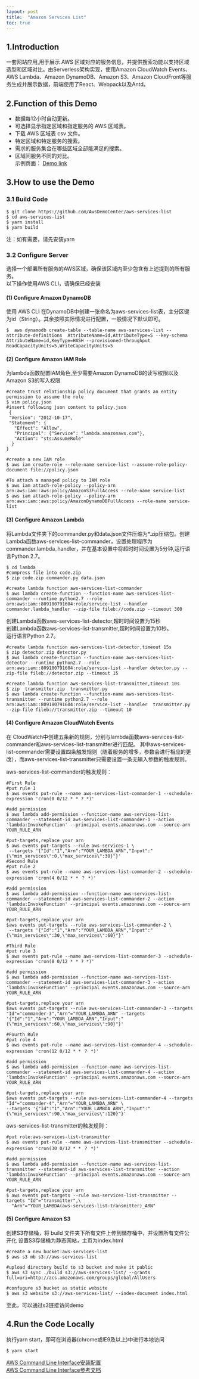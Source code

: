 ```yaml
---
layout: post
title:  "Amazon Services List"
toc: true
---
```



## 1.Introduction 
  一套网站应用,用于展示 AWS 区域对应的服务信息，并提供搜索功能以支持区域选型和区域对比。由Serverless架构实现，使用Amazon CloudWatch Events、AWS Lambda、Amazon DynamoDB、Amazon S3、Amazon CloudFront等服务生成并展示数据，前端使用了React、Webpack以及Antd。
## 2.Function of this Demo 
* 数据每12小时自动更新。  
* 可选择显示指定区域和指定服务的 AWS 区域表。
* 下载 AWS 区域表 csv 文件。
* 特定区域和特定服务的搜索。
* 需求的服务集合在哪些区域全部能满足的搜索。
* 区域间服务不同的对比。  
示例页面： [Demo link](http://aws-status-check-website.s3-website.ap-northeast-2.amazonaws.com/)

## 3.How to use the Demo

### 3.1 Build Code

```
$ git clone https://github.com/AwsDemoCenter/aws-services-list
$ cd aws-services-list
$ yarn install
$ yarn build
```
注：如有需要，请先安装yarn
### 3.2 Configure Server

选择一个部署所有服务的AWS区域，确保该区域内至少包含有上述提到的所有服务。  
以下操作使用AWS CLI，请确保已经安装
#### (1) Configure Amazon DynamoDB
使用 AWS CLI 在DynamoDB中创建一张命名为aws-services-list表，主分区键为id（String）。其余按照实际情况进行配置，一般情况下默认即可。
``` 
$  aws dynamodb create-table --table-name aws-services-list --attribute-definitions  AttributeName=id,AttributeType=S --key-schema AttributeName=id,KeyType=HASH --provisioned-throughput ReadCapacityUnits=5,WriteCapacityUnits=5
```
#### (2) Configure Amazon IAM Role
为lambda函数配置IAM角色,至少需要Amazon DynamoDB的读写权限以及Amazon S3的写入权限
```
#create trust relationship policy document that grants an entity permission to assume the role
$ vim policy.json
#insert following json content to policy.json
 {
 "Version": "2012-10-17",
 "Statement": {
   "Effect": "Allow",
   "Principal": {"Service": "lambda.amazonaws.com"},
   "Action": "sts:AssumeRole"
  }
}

#create a new IAM role
$ aws iam create-role --role-name service-list --assume-role-policy-document file://policy.json

#To attach a managed policy to IAM role
$ aws iam attach-role-policy --policy-arn arn:aws:iam::aws:policy/AmazonS3FullAccess --role-name service-list
$ aws iam attach-role-policy --policy-arn arn:aws:iam::aws:policy/AmazonDynamoDBFullAccess --role-name service-list
```
#### (3) Configure Amazon Lambda
将Lambda文件夹下的commander.py和data.json文件压缩为*.zip压缩包。创建Lambda函数aws-services-list-commander，设置处理程序为commander.lambda_handler，并在基本设置中将超时时间设置为5分钟,运行语言Python 2.7。
```
$ cd lambda 
#compress file into code.zip
$ zip code.zip commander.py data.json

#create lambda function aws-services-list-commander
$ aws lambda create-function --function-name aws-services-list-commander --runtime python2.7 --role arn:aws:iam::809180791604:role/service-list --handler commander.lambda_handler --zip-file fileb://code.zip --timeout 300
```
创建Lambda函数aws-services-list-detector,超时时间设置为15秒  
创建Lambda函数aws-services-list-transmitter,超时时间设置为10秒。   
运行语言Python 2.7。
```
#create lambda function aws-services-list-detector,timeout 15s
$ zip detector.zip detector.py
$ aws lambda create-function --function-name aws-services-list-detector --runtime python2.7 --role arn:aws:iam::809180791604:role/service-list --handler detector.py --zip-file fileb://detector.zip --timeout 15

#create lambda function aws-services-list-transmitter,timeout 10s
$ zip  transmitter.zip  transmitter.py
$ aws lambda create-function --function-name aws-services-list-transmitter --runtime python2.7 --role arn:aws:iam::809180791604:role/service-list --handler  transmitter.py --zip-file fileb://transmitter.zip --timeout 10
```
#### (4) Configure Amazon CloudWatch Events
在 CloudWatch中创建五条新的规则，分别与lambda函数aws-services-list-commander和aws-services-list-transmitter进行匹配。
其中aws-services-list-commander需要设置四条触发规则（随着服务的增多，参数会进行相应的更改），而aws-services-list-transmitter只需要设置一条无输入参数的触发规则。

aws-services-list-commander的触发规则：
```
#First Rule
#put rule 1 
$ aws events put-rule --name aws-services-list-commander-1 --schedule-expression 'cron(0 0/12 * * ? *)'

#add permission
$ aws lambda add-permission --function-name aws-services-list-commander --statement-id aws-services-list-commander-1 --action 'lambda:InvokeFunction' --principal events.amazonaws.com --source-arn YOUR_RULE_ARN

#put-targets,replace your arn
$ aws events put-targets --rule aws-services-1 \
 --targets '{"Id":"1","Arn":"YOUR_LAMBDA_ARN","Input":"{\"min_services\":0,\"max_services\":30}"}'
#Second Rule
#put rule 2
$ aws events put-rule --name aws-services-list-commander-2 --schedule-expression 'cron(4 0/12 * * ？ *)'

#add permission
$ aws lambda add-permission --function-name aws-services-list-commander --statement-id aws-services-list-commander-2 --action 'lambda:InvokeFunction' --principal events.amazonaws.com --source-arn YOUR_RULE_ARN

#put-targets,replace your arn
$aws events put-targets --rule aws-services-list-commander-2 \
 --targets '{"Id":"1","Arn":"YOUR_LAMBDA_ARN","Input":"{\"min_services\":30,\"max_services\":60}"}' 

#Third Rule
#put rule 3 
$ aws events put-rule --name aws-services-list-commander-3 --schedule-expression 'cron(8 0/12 * * ? *)'

#add permission
$ aws lambda add-permission --function-name aws-services-list-commander --statement-id aws-services-list-commander-3 --action 'lambda:InvokeFunction' --principal events.amazonaws.com --source-arn YOUR_RULE_ARN

#put-targets,replace your arn
$aws events put-targets --rule aws-services-list-commander-3 --targets "Id"="commander-3","Arn"="YOUR_LAMBDA_ARN" --targets '{"Id":"1","Arn":"YOUR_LAMBDA_ARN","Input":"{\"min_services\":60,\"max_services\":90}"}'

#Fourth Rule
#put role 4
$ aws events put-rule --name aws-services-list-commander-4 --schedule-expression 'cron(12 0/12 * * ？ *)'

#add permission
$ aws lambda add-permission --function-name aws-services-list-commander --statement-id aws-services-list-commander-4 --action 'lambda:InvokeFunction' --principal events.amazonaws.com --source-arn YOUR_RULE_ARN

#put-targets,replace your arn
$aws events put-targets --rule aws-services-list-commander-4 --targets "Id"="commander-4","Arn"="YOUR_LAMBDA_ARN" \
--targets '{"Id":"1","Arn":"YOUR_LAMBDA_ARN","Input":"{\"min_services\":90,\"max_services\":120}"}'
```

aws-services-list-transmitter的触发规则：

```
#put role:aws-services-list-transmitter
$ aws events put-rule --name aws-services-list-transmitter --schedule-expression 'cron(30 0/12 * * ？ *)'

#add permission
$ aws lambda add-permission --function-name aws-services-list-transmitter --statement-id aws-services-list-transmitter --action 'lambda:InvokeFunction' --principal events.amazonaws.com --source-arn YOUR_RULE_ARN

#put-targets,replace your arn
$ aws events put-targets --rule aws-services-list-transmitter --targets "Id"="transmitter",\
  "Arn"="YOUR_LAMBDA(aws-services-list-transmitter)_ARN" 
```
#### (5) Configure Amazon S3

创建S3存储桶，将 build 文件夹下所有文件上传到储存桶中，并设置所有文件公开化
设置S3存储桶为静态网站，主页为index.html
```
#create a new bucket:aws-services-list 
$ aws s3 mb s3://aws-services-list 

#upload directory build to s3 bucket and make it public 
$ aws s3 sync ./build s3://aws-services-list/ --grants full=uri=http://acs.amazonaws.com/groups/global/AllUsers

#confugure s3 bucket as static website
$ aws s3 website s3://aws-services-list/ --index-document index.html
```
至此，可以通过s3链接访问demo

## 4.Run the Code Locally
执行yarn start，即可在浏览器(chrome或IE9及以上)中进行本地访问
```
$ yarn start
```


   
[AWS Command Line Interface安装配置](https://docs.aws.amazon.com/zh_cn/cli/latest/userguide/cli-chap-welcome.html)  
[AWS Command Line Interface参考文档](https://docs.aws.amazon.com/zh_cn/cli/latest/index.html)   

